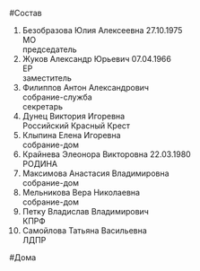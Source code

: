 #Состав  
1. Безобразова Юлия Алексеевна 27.10.1975  
    МО  
    председатель  
2. Жуков Александр Юрьевич 07.04.1966  
    ЕР  
    заместитель  
3. Филиппов Антон Александрович  
    собрание-служба  
    секретарь  
4. Дунец Виктория Игоревна  
    Российский Красный Крест  
5. Клыпина Елена Игоревна  
    собрание-дом  
6. Крайнева Элеонора Викторовна 22.03.1980  
    РОДИНА  
7. Максимова Анастасия Владимировна  
    собрание-дом  
8. Мельникова Вера Николаевна  
    собрание-дом  
9. Петку Владислав Владимирович  
    КПРФ  
10. Самойлова Татьяна Васильевна  
    ЛДПР  
  
#Дома  
